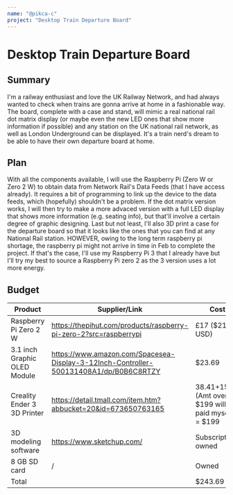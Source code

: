 ```yaml
---
name: "@pikca-c"
project: "Desktop Train Departure Board"
---
```


# Desktop Train Departure Board

## Summary

I'm a railway enthusiast and love the UK Railway Network, and had always wanted to check when trains are gonna arrive at home in a fashionable way. The board, complete with a case and stand, will mimic a real national rail dot matrix display (or maybe even the new LED ones that show more information if possible) and any station on the UK national rail network, as well as London Underground can be displayed.  It's a train nerd's dream to be able to have their own departure board at home.

## Plan

With all the components available, I will use the Raspberry Pi (Zero W or Zero 2 W) to obtain data from Network Rail's Data Feeds (that I have access already). It requires a bit of programming to link up the device to the data feeds, which (hopefully) shouldn't be a problem. If the dot matrix version works, I will then try to make a more advaced version with a full LED display that shows more information (e.g. seating info), but that'll involve a certain degree of graphic designing. Last but not least, I'll also 3D print a case for the departure board so that it looks like the ones that you can find at any National Rail station. HOWEVER, owing to the long term raspberry pi shortage, the raspberry pi might not arrive in time in Feb to complete the project. If that's the case, I'll use my Raspberry Pi 3 that I already have but I'll try my best to source a Raspberry Pi zero 2 as the 3 version uses a lot more energy.
## Budget



| Product         | Supplier/Link                         | Cost   |
| --------------- | ------------------------------------- | ------ |
| Raspberry Pi Zero 2 W   | https://thepihut.com/products/raspberry-pi-zero-2?src=raspberrypi | £17 ($21 USD) |
| 3.1 inch Graphic OLED Module | https://www.amazon.com/Spacesea-Display-3-12Inch-Controller-500131408A1/dp/B0B6C8RTZY | $23.69  |
| Creality Ender 3 3D Printer | https://detail.tmall.com/item.htm?abbucket=20&id=673650763165 | $38.41+$15.89 (Amt over $199 will be paid myself) = $199|
| 3D modeling software | https://www.sketchup.com/ | Subscription owned |
| 8 GB SD card | / | Owned |
| Total           |                                       | $243.69 |

